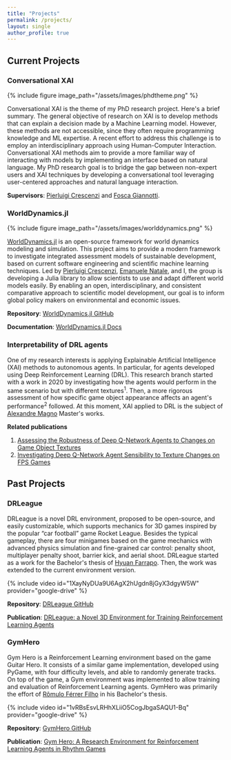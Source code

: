 ```yaml
---
title: "Projects"
permalink: /projects/
layout: single
author_profile: true
---
```


## Current Projects

### Conversational XAI

{% include figure image_path="/assets/images/phdtheme.png" %}

<p style="text-align:left;">
Conversational XAI is the theme of my PhD research project. Here's a brief summary.
The general objective of research on XAI is to develop methods that can explain a decision made by a Machine Learning model. However, these methods are not accessible, since they often require programming knowledge and ML expertise. A recent effort to address this challenge is to employ an interdisciplinary approach using Human-Computer Interaction. Conversational XAI methods aim to provide a more familiar way of interacting with models by implementing an interface based on natural language. My PhD research goal is to bridge the gap between non-expert users and XAI techniques by developing a conversational tool leveraging user-centered approaches and natural language interaction.
</p>

<p style="text-align:left;">
<b>Supervisors</b>: <a href="https://www.pilucrescenzi.it/">Pierluigi Crescenzi</a> and <a href="https://www.sns.it/it/persona/fosca-giannotti">Fosca Giannotti</a>.
</p>

### WorldDynamics.jl

{% include figure image_path="/assets/images/worlddynamics.png" %}

<p style="text-align:left;">
<a href="https://github.com/worlddynamics/WorldDynamics.jl">WorldDynamics.jl</a> is an open-source framework for world dynamics modeling and simulation. This project aims to provide a modern framework to investigate integrated assessment models of sustainable development, based on current software engineering and scientific machine learning techniques. Led by <a href="https://www.pilucrescenzi.it/">Pierluigi Crescenzi</a>, <a href="https://natema.github.io/ema-webpage/">Emanuele Natale</a>, and I, the group is developing a Julia library to allow scientists to use and adapt different world models easily. By enabling an open, interdisciplinary, and consistent comparative approach to scientific model development, our goal is to inform global policy makers on environmental and economic issues.
</p>

<p style="text-align:left;">
<b>Repository</b>: <a href="https://github.com/worlddynamics/WorldDynamics.jl">WorldDynamics.jl GitHub</a>
</p>

<p style="text-align:left;">
<b>Documentation</b>: <a href="https://worlddynamics.github.io/WorldDynamics.jl/dev/">WorldDynamics.jl Docs</a>
</p>

### Interpretability of DRL agents

<p style="text-align:left;">
One of my research interests is applying Explainable Artificial Intelligence (XAI) methods to autonomous agents. In particular, for agents developed using Deep Reinforcement Learning (DRL). This research branch started with a work in 2020 by investigating how the agents would perform in the same scenario but with different textures<sup>1</sup>. Then, a more rigorous assessment of how specific game object appearance affects an agent's performance<sup>2</sup> followed. At this moment, XAI applied to DRL is the subject of <a href="https://www.linkedin.com/in/magnomont12">Alexandre Magno</a> Master's works.
</p>

<p style="text-align:left;">
<b>Related publications</b>
<ol>
  <li style="text-align:left"><a href="/publication/SBGames-assessing-robustness/">Assessing the Robustness of Deep Q-Network Agents to Changes on Game Object Textures</a></li>
  <li style="text-align:left"><a href="/publication/SBGames-investigating-deep/">Investigating Deep Q-Network Agent Sensibility to Texture Changes on FPS Games</a></li>
</ol>
</p>

## Past Projects

### DRLeague

<p style="text-align:left;">
DRLeague is a novel DRL environment, proposed to be open-source, and easily customizable, which supports mechanics for 3D games inspired by the popular “car football” game Rocket League. Besides the typical gameplay, there are four minigames based on the game mechanics with advanced physics simulation and fine-grained car control: penalty shoot, multiplayer penalty shoot, barrier kick, and aerial shoot. DRLeague started as a work for the Bachelor's thesis of <a href="https://hyuan02.github.io/">Hyuan Farrapo</a>. Then, the work was extended to the current environment version.
</p>

{% include video id="1XayNyDUa9U6AgX2hUgdn8jGyX3dgyW5W" provider="google-drive" %}

<p style="text-align:left;">
<b>Repository</b>: <a href="https://github.com/Hyuan02/DRLeague">DRLeague GitHub</a>
</p>

<p style="text-align:left;">
<b>Publication</b>: <a href="/publication/SBGames-drleague/">DRLeague: a Novel 3D Environment for Training Reinforcement Learning Agents</a>
</p>

### GymHero

<p style="text-align:left;">
Gym Hero is a Reinforcement Learning environment based on the game Guitar Hero. It consists of a similar game implementation, developed using PyGame, with four difficulty levels, and able to randomly generate tracks. On top of the game, a Gym environment was implemented to allow training and evaluation of Reinforcement Learning agents. GymHero was primarily the effort of <a href="https://romulofff.github.io/">Rômulo Férrer Filho</a> in his Bachelor's thesis.
</p>

{% include video id="1vRBsEsvLRHhXLiiO5CogJbgaSAQU1-Bq" provider="google-drive" %}

<p style="text-align:left;">
<b>Repository</b>: <a href="https://github.com/romulofff/gym-hero">GymHero GitHub</a>
</p>

<p style="text-align:left;">
<b>Publication</b>: <a href="/publication/SBGames-gym-hero/">Gym Hero: A Research Environment for Reinforcement Learning Agents in Rhythm Games</a>
</p>
